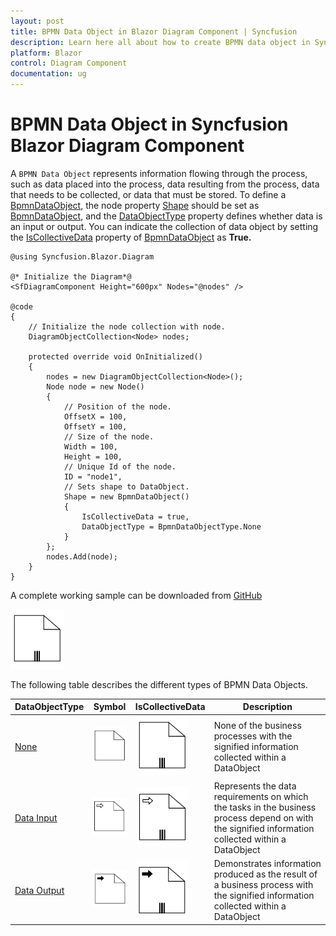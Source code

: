 ```yaml
---
layout: post
title: BPMN Data Object in Blazor Diagram Component | Syncfusion
description: Learn here all about how to create BPMN data object in Syncfusion Blazor Diagram component and more.
platform: Blazor
control: Diagram Component
documentation: ug
---
```


# BPMN Data Object in Syncfusion Blazor Diagram Component

A `BPMN Data Object` represents information flowing through the process, such as data placed into the process, data resulting from the process, data that needs to be collected, or data that must be stored. To define a [BpmnDataObject](https://help.syncfusion.com/cr/blazor/Syncfusion.Blazor.Diagram.BpmnDataObject.html), the node property [Shape](https://help.syncfusion.com/cr/blazor/Syncfusion.Blazor.Diagram.Shape.html) should be set as [BpmnDataObject](https://help.syncfusion.com/cr/blazor/Syncfusion.Blazor.Diagram.BpmnDataObject.html), and the [DataObjectType](https://help.syncfusion.com/cr/blazor/Syncfusion.Blazor.Diagram.BpmnDataObject.html#Syncfusion_Blazor_Diagram_BpmnDataObject_DataObjectType) property defines whether data is an input or output. You can indicate the collection of data object by setting the [IsCollectiveData](https://help.syncfusion.com/cr/blazor/Syncfusion.Blazor.Diagram.BpmnDataObject.html#Syncfusion_Blazor_Diagram_BpmnDataObject_IsCollectiveData) property of [BpmnDataObject](https://help.syncfusion.com/cr/blazor/Syncfusion.Blazor.Diagram.BpmnDataObject.html) as **True.**

```cshtml
@using Syncfusion.Blazor.Diagram

@* Initialize the Diagram*@
<SfDiagramComponent Height="600px" Nodes="@nodes" />

@code
{
    // Initialize the node collection with node.
    DiagramObjectCollection<Node> nodes;

    protected override void OnInitialized()
    {
        nodes = new DiagramObjectCollection<Node>();
        Node node = new Node()
        {
            // Position of the node.
            OffsetX = 100,
            OffsetY = 100,
            // Size of the node.
            Width = 100,
            Height = 100,
            // Unique Id of the node.
            ID = "node1",
            // Sets shape to DataObject.
            Shape = new BpmnDataObject()
            {
                IsCollectiveData = true,
                DataObjectType = BpmnDataObjectType.None
            }
        };
        nodes.Add(node);
    }
}
```
A complete working sample can be downloaded from [GitHub](https://github.com/SyncfusionExamples/Blazor-Diagram-Examples/tree/master/UG-Samples/BpmnEditor/BpmnDataObject/BpmnDataObject)

![ Data BPMN Shape](../images/Bpmn-DataObject-Collective-None.png)

The following table describes the different types of BPMN Data Objects.

| DataObjectType | Symbol |IsCollectiveData| Description|
| -------- | -------- |-------- | -------- |
| [None](https://help.syncfusion.com/cr/blazor/Syncfusion.Blazor.Diagram.BpmnDataObjectType.html#Syncfusion_Blazor_Diagram_BpmnDataObjectType_None) | ![Collection Data BPMN Shape](../images/Bpmn-DataObject-None.png) |![ Data BPMN Shape](../images/Bpmn-DataObject-Collective-None.png) |None of the business processes with the signified information collected within a DataObject|
| [Data Input](https://help.syncfusion.com/cr/blazor/Syncfusion.Blazor.Diagram.BpmnDataObjectType.html#Syncfusion_Blazor_Diagram_BpmnDataObjectType_Input) | ![Data Input BPMN Shape](../images/Bpmn-DataObject-Input.png) |![Data Input BPMN Shape](../images/Bpmn-DataObject-Collective-Input.png) |Represents the data requirements on which the tasks in the business process depend on with the signified information collected within a DataObject|
| [Data Output](https://help.syncfusion.com/cr/blazor/Syncfusion.Blazor.Diagram.BpmnDataObjectType.html#Syncfusion_Blazor_Diagram_BpmnDataObjectType_Output) | ![Data Output BPMN Shape](../images/Bpmn-DataObject-Output.png) |![Data Output BPMN Shape](../images/Bpmn-DataObject-Collective-OutPut.png) |Demonstrates information produced as the result of a business process with the signified information collected within a DataObject|
